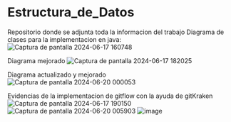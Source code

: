# Estructura_de_Datos
Repositorio donde se adjunta toda la informacion del trabajo
Diagrama de clases para la implementacion en java:
![Captura de pantalla 2024-06-17 160748](https://github.com/Sebastian-Narvaez117/Estructura_de_Datos/assets/166523171/9dd992ac-08a1-46e5-a6e1-872582d6c0f2)

Diagrama mejorado
![Captura de pantalla 2024-06-17 182025](https://github.com/Sebastian-Narvaez117/Estructura_de_Datos/assets/166523171/7e030625-f09a-4337-8d4d-819781133d67)

Diagrama actualizado y mejorado
![Captura de pantalla 2024-06-20 000053](https://github.com/Sebastian-Narvaez117/Estructura_de_Datos/assets/166523171/9e71e063-8f1d-4f5e-8c61-ff1d95070732)

Evidencias de la implementacion de gitflow con  la ayuda de gitKraken
![Captura de pantalla 2024-06-17 190150](https://github.com/Sebastian-Narvaez117/Estructura_de_Datos/assets/166523171/bdb0844c-44e1-4156-89a9-c08b19e05ac1)
![Captura de pantalla 2024-06-20 005903](https://github.com/Sebastian-Narvaez117/Estructura_de_Datos/assets/166523171/78077fd6-56a7-4653-b631-59508dcbaea8)
![image](https://github.com/Sebastian-Narvaez117/Estructura_de_Datos/assets/166523171/5f8d90f4-6e0b-4b3d-9bb8-7c42a1b65be2)


